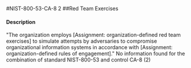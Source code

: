 #NIST-800-53-CA-8 2
##Red Team Exercises
#### Description
"The organization employs [Assignment: organization-defined red team exercises] to simulate attempts by adversaries to compromise organizational information systems in accordance with [Assignment: organization-defined rules of engagement]."
No information found for the combination of standard NIST-800-53 and control CA-8 (2)
